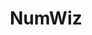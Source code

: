 ---
title: "NumWiz"
description: "Una calculadora web responsiva y gamificada para niños y adolescentes."
publishDate: 2025-05-25
tags: ["React", "TypeScript", "CSS3", "TailwindCSS"]
category: "Frontend"
imgSrc: "nw-screenshot.png"
imgAlt: "Captura de pantalla de NumWiz"
url: "https://tolevats.github.io/num-wiz/"
---